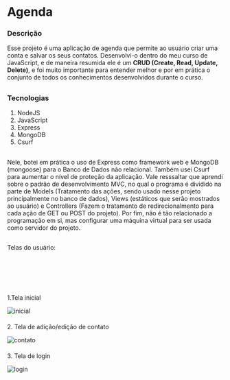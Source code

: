 # Agenda

### Descrição
Esse projeto é uma aplicação de agenda que permite ao usuário criar uma conta e salvar os seus contatos. Desenvolvi-o dentro do meu curso de JavaScript, e de maneira resumida ele é um **CRUD (Create, Read, Update, Delete)**, e foi muito importante para entender melhor e por em prática o conjunto de todos os conhecimentos desenvolvidos durante o curso.

##

### Tecnologias
1. NodeJS
2. JavaScript
3. Express
4. MongoDB
5. Csurf

##

Nele, botei em prática o uso de Express como framework web e MongoDB (mongoose) para o Banco de Dados não relacional. Também usei Csurf para aumentar o nível de proteção da aplicação. Vale resssaltar que aprendi sobre o padrão de desenvolvimento MVC, no qual o programa é dividido na parte de Models (Tratamento das ações, sendo usado nesse projeto principalmente no banco de dados), Views (estáticos que serão mostrados ao usuário) e Controllers (Fazem o tratamento de redirecionalmento para cada ação de GET ou POST do projeto). Por fim, não é tão relacionado a programação em si, mas configurar uma máquina virtual para ser usada como servidor do projeto. 

##

Telas do usuário:

<div style="margin-top: 100px; margin-botton: 20px;">1.Tela inicial</div>

![inicial](https://github.com/MatheusFelipeLS/Agenda/assets/116771485/4ba57b40-2286-4804-aaec-a1686dc92e75)

<div style="margin-top: 20px; margin-botton: 20px;">2. Tela de adição/edição de contato</div>


![contato](https://github.com/MatheusFelipeLS/Agenda/assets/116771485/64bd75ea-4d74-4b45-83bf-2a314a442fb2)

<div style="margin-top: 20px; margin-botton: 20px;">3. Tela de login</div>

![login](https://github.com/MatheusFelipeLS/Agenda/assets/116771485/0b75d520-f5d0-48df-8e8d-8352851051bf)
